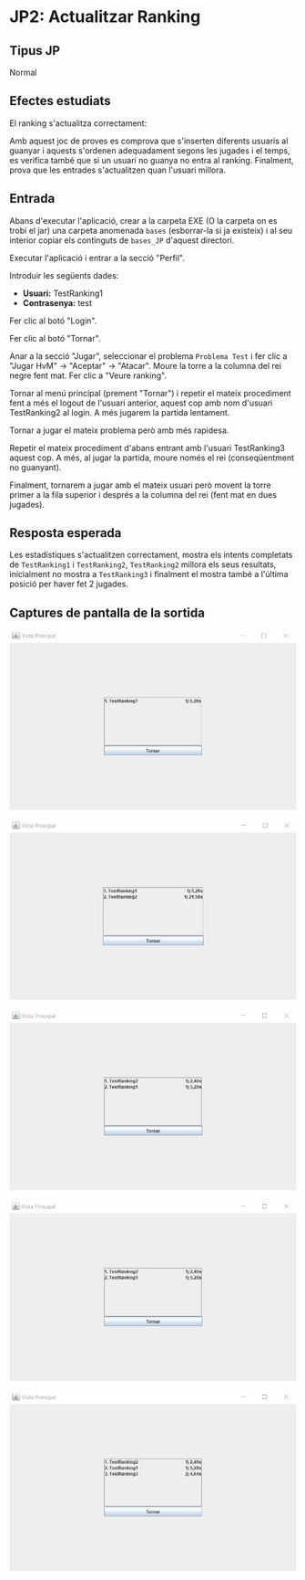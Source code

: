 # JP2: Actualitzar Ranking

## Tipus JP

Normal

## Efectes estudiats

El ranking s'actualitza correctament:
 
Amb aquest joc de proves es comprova que s'inserten diferents usuaris al guanyar 
i aquests s'ordenen adequadament segons les jugades i el temps, es verifica també que si un usuari no guanya no entra al ranking.
Finalment, prova que les entrades s'actualitzen quan l'usuari millora.

## Entrada

Abans d'executar l'aplicació, crear a la carpeta EXE (O la carpeta on es trobi el jar) una carpeta anomenada `bases` 
(esborrar-la si ja existeix) i al seu interior copiar els continguts de `bases_JP` d'aquest directori.

Executar l'aplicació i entrar a la secció "Perfil".

Introduir les següents dades:

- **Usuari:** TestRanking1
- **Contrasenya:** test

Fer clic al botó "Login".

Fer clic al botó "Tornar".

Anar a la secció "Jugar", seleccionar el problema `Problema Test` i fer clic a 
"Jugar HvM" -> "Aceptar" -> "Atacar". Moure la torre a la columna del rei negre fent mat. Fer clic a "Veure ranking".

Tornar al menú principal (prement "Tornar") i repetir el mateix procediment fent a més el logout de l'usuari anterior, 
aquest cop amb nom d'usuari TestRanking2 al login. A més jugarem la partida lentament.

Tornar a jugar el mateix problema però amb més rapidesa.

Repetir el mateix procediment d'abans entrant amb l'usuari TestRanking3 aquest cop. A més, al jugar la partida, moure 
només el rei (conseqüentment no guanyant).

Finalment, tornarem a jugar amb el mateix usuari però movent la torre primer a la fila superior i després a la columna
del rei (fent mat en dues jugades).



## Resposta esperada

Les estadístiques s'actualitzen correctament, mostra els intents completats de `TestRanking1` i `TestRanking2`, 
`TestRanking2` millora els seus resultats, inicialment no mostra a `TestRanking3` i finalment el mostra també a 
l'última posició per haver fet 2 jugades.

## Captures de pantalla de la sortida

![Ranking 1](../imatges_JP/rank_1.png)

![Ranking 2 lent](../imatges_JP/rank_2slow.png)

![Ranking 2 millora](../imatges_JP/rank_2quick.png)

![Ranking 3 no guanya](../imatges_JP/rank_2quick.png)

![Ranking 3 2 jugades](../imatges_JP/rank_3jugades.png)
